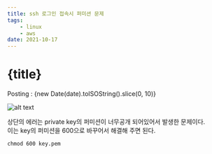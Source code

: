 ```yaml
---
title: ssh 로그인 접속시 퍼미션 문제
tags: 
    - linux 
    - aws 
date: 2021-10-17
---
```

# {title}
Posting : {new Date(date).toISOString().slice(0, 10)}

<div class="markdown-body">

![alt text](/img/sh40.png "sh40")

상단의 에러는 private key의 퍼미션이 너무공개 되어있어서 발생한 문제이다.   
이는 key의 퍼미션을 600으로 바꾸어서 해결해 주면 된다.   
```
chmod 600 key.pem 
```

</div>

